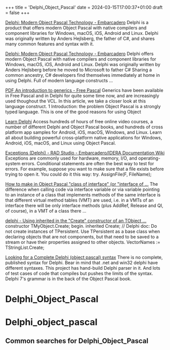 +++
title = 'Delphi_Object_Pascal'
date = 2024-03-15T17:00:37+01:00
draft = false
+++

[Delphi: Modern Object Pascal Technology - Embarcadero](https://www.embarcadero.com/products/delphi/features/delphi)
Delphi is a product that offers modern Object Pascal with native compilers and component libraries for Windows, macOS, iOS, Android and Linux. Delphi was originally written by Anders Hejlsberg, the father of C#, and shares many common features and syntax with it.

[Delphi: Modern Object Pascal Technology - Embarcadero](https://www.embarcadero.com/products/delphi/features/delphi)
Delphi offers modern Object Pascal with native compilers and component libraries for Windows, macOS, iOS, Android and Linux. Delphi was originally written by Anders Hejlsberg before he moved to Microsoft to father C# Sharing a common ancestry, C# developers find themselves immediately at home in using Delphi. Full of modern language constructs ...

[PDF An introduction to generics - Free Pascal](https://www.freepascal.org/~michael/articles/generics1/generics1.pdf)
Generics have been available in Free Pascal and in Delphi for quite some time now, and are increasingly used thoughout the VCL. In this article, we take a closer look at this language construct. 1 Introduction: the problem Object Pascal is a strongly typed language. This is one of the good reasons for using Object

[Learn Delphi](https://learndelphi.org/)
Access hundreds of hours of free online video courses, a number of different Delphi and Object Pascal books, and hundreds of cross platform app samples for Android, iOS, macOS, Windows, and Linux. Learn all about building powerful cross-platform native applications for Windows, Android, iOS, macOS, and Linux using Object Pascal.

[Exceptions (Delphi) - RAD Studio - Embarcadero/IDERA Documentation Wiki](https://docwiki.embarcadero.com/RADStudio/Sydney/en/Exceptions_(Delphi))
Exceptions are commonly used for hardware, memory, I/O, and operating-system errors. Conditional statements are often the best way to test for errors. For example, suppose you want to make sure that a file exists before trying to open it. You could do it this way: try. AssignFile(F, FileName);

[How to make in Object Pascal "class of interface" (or "interface of ...](https://stackoverflow.com/questions/3499787/how-to-make-in-object-pascal-class-of-interface-or-interface-of-interface)
The difference when calling code via interface variable or via variable pointing to an instance of a class that implements methods of the same interface is that different virtual method tables (VMT) are used, i.e. in a VMTs of an interface there will be only interface methods (plus AddRef, Release and QI, of course), in a VMT of a class there ...

[delphi - Using inherited in the "Create" constructor of an TObject ...](https://stackoverflow.com/questions/772336/using-inherited-in-the-create-constructor-of-an-tobject)
constructor TMyObject.Create; begin. inherited Create; // Delphi doc: Do not create instances of TPersistent. Use TPersistent as a base class when declaring objects that are not components, but that need to be saved to a stream or have their properties assigned to other objects. VectorNames := TStringList.Create;

[Looking for a Complete Delphi (object pascal) syntax](https://stackoverflow.com/questions/171827/looking-for-a-complete-delphi-object-pascal-syntax)
There is no complete, published syntax for Delphi. Bear in mind that .net and win32 delphi have different syntaxes. This project has hand-build Delphi parser in it. And lots of test cases of code that compiles but pushes the limits of the syntax. Delphi 7's grammar is in the back of the Object Pascal book.

Delphi_Object_Pascal
====================

# Delphi_object_pascal

## Common searches for Delphi_Object_Pascal
